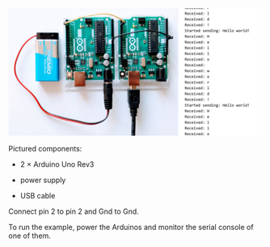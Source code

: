 ![Photo of setup](setup.jpg)

Pictured components:

  * 2 × Arduino Uno Rev3

  * power supply

  * USB cable

Connect pin 2 to pin 2 and Gnd to Gnd.

To run the example, power the Arduinos and monitor the serial console of one of
them.
